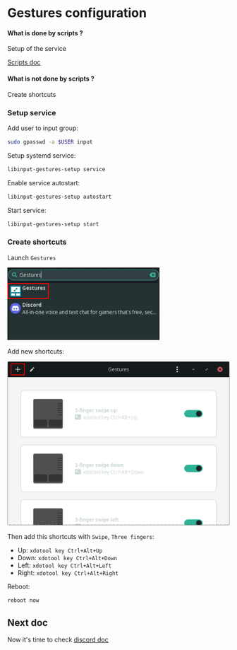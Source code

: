 # Gestures configuration

#### What is done by scripts ?

Setup of the service

[Scripts doc](scripts.md)

#### What is not done by scripts ?

Create shortcuts

### Setup service

Add user to input group:

```bash
sudo gpasswd -a $USER input
```

Setup systemd service:

```bash
libinput-gestures-setup service
```

Enable service autostart:

```bash
libinput-gestures-setup autostart
```

Start service:

```bash
libinput-gestures-setup start
```

### Create shortcuts

Launch `Gestures`

![Launch Gestures](img/gestures_launch.png)

Add new shortcuts:

![New gesture](img/gestures_add-new.png)

Then add this shortcuts with `Swipe`, `Three fingers`:

- Up: `xdotool key Ctrl+Alt+Up`
- Down: `xdotool key Ctrl+Alt+Down`
- Left: `xdotool key Ctrl+Alt+Left`
- Right: `xdotool key Ctrl+Alt+Right`

Reboot:

```bash
reboot now
```

## Next doc

Now it's time to check [discord doc](discord.md)
